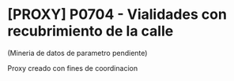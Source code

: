 # [PROXY] P0704 - Vialidades con recubrimiento de la calle

(Mineria de datos de parametro pendiente)

Proxy creado con fines de coordinacion
